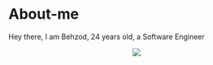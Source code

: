 # About-me
Hey there, I am Behzod, 24 years old, a Software Engineer
<p align="center">
  <img src="https://github-readme-stats.vercel.app/api?username=behzod1996i&show_icons=true">
</p>
